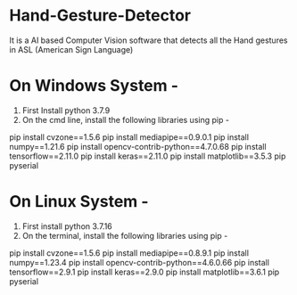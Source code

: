 # Hand-Gesture-Detector
It is a AI based Computer Vision software that detects all the Hand gestures in ASL (American Sign Language) 

# On Windows System -
1. First Install python 3.7.9
2. On the cmd line, install the following libraries using pip - 

pip install cvzone==1.5.6
pip install mediapipe==0.9.0.1
pip install numpy==1.21.6
pip install opencv-contrib-python==4.7.0.68
pip install tensorflow==2.11.0
pip install keras==2.11.0
pip install matplotlib==3.5.3
pip pyserial

# On Linux System -
1. First install python 3.7.16
2. On the terminal, install the following libraries using pip -

pip install cvzone==1.5.6
pip install mediapipe==0.8.9.1
pip install numpy==1.23.4
pip install opencv-contrib-python==4.6.0.66 
pip install tensorflow==2.9.1 
pip install keras==2.9.0 
pip install matplotlib==3.6.1
pip pyserial
